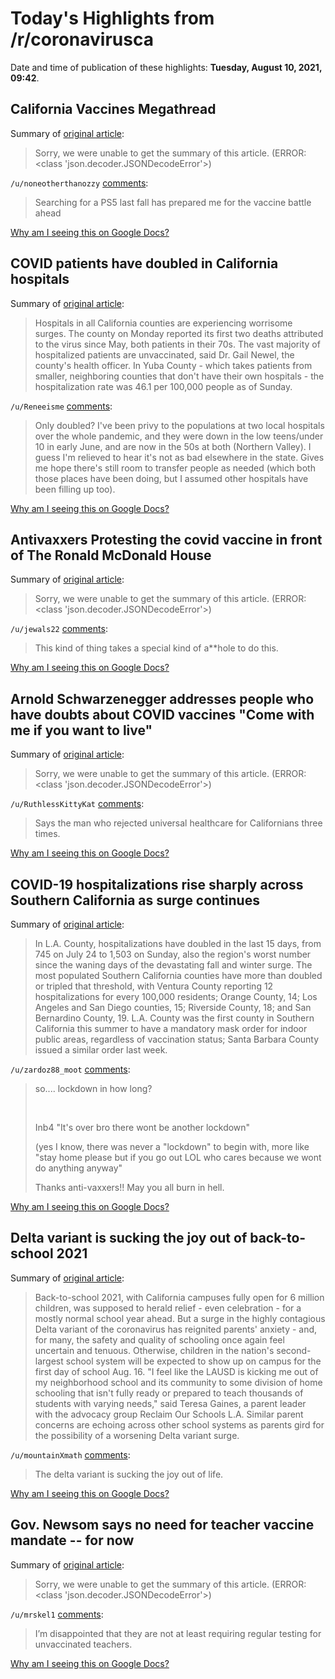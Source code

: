 # Today's Highlights from /r/coronavirusca

Date and time of publication of these highlights: **Tuesday, August 10, 2021, 09:42**.

## California Vaccines Megathread

Summary of [original article](https://www.reddit.com/r/CoronavirusCA/comments/l35yck/california_vaccines_megathread/):

> Sorry, we were unable to get the summary of this article. (ERROR: <class 'json.decoder.JSONDecodeError'>)

`/u/noneotherthanozzy` [comments](https://www.reddit.com/r/CoronavirusCA/comments/l35yck/california_vaccines_megathread/):

> Searching for a PS5 last fall has prepared me for the vaccine battle ahead

[Why am I seeing this on Google Docs?](https://docs.google.com/document/d/1Dc6We63vOXIZsc0op-Bt4abqkYjXzOigalQqFxmvvbM/edit?usp=sharing)

## COVID patients have doubled in California hospitals

Summary of [original article](https://calmatters.org/uncategorized/2021/08/covid-hospitals-california/):

> Hospitals in all California counties are experiencing worrisome surges. The county on Monday reported its first two deaths attributed to the virus since May, both patients in their 70s. The vast majority of hospitalized patients are unvaccinated, said Dr. Gail Newel, the county's health officer. In Yuba County - which takes patients from smaller, neighboring counties that don't have their own hospitals - the hospitalization rate was 46.1 per 100,000 people as of Sunday.

`/u/Reneeisme` [comments](https://www.reddit.com/r/CoronavirusCA/comments/p1pa2w/covid_patients_have_doubled_in_california/):

> Only doubled?  I've been privy to the populations at two local hospitals over the whole pandemic, and they were down in the low teens/under 10 in early June, and are now in the 50s at both (Northern Valley).  I guess I'm relieved to hear it's not as bad elsewhere in the state.  Gives me hope there's still room to transfer people as needed (which both those places have been doing, but I assumed other hospitals have been filling up too).

[Why am I seeing this on Google Docs?](https://docs.google.com/document/d/1Dc6We63vOXIZsc0op-Bt4abqkYjXzOigalQqFxmvvbM/edit?usp=sharing)

## Antivaxxers Protesting the covid vaccine in front of The Ronald McDonald House

Summary of [original article](https://v.redd.it/ttisx4necgg71):

> Sorry, we were unable to get the summary of this article. (ERROR: <class 'json.decoder.JSONDecodeError'>)

`/u/jewals22` [comments](https://www.reddit.com/r/CoronavirusCA/comments/p1hecw/antivaxxers_protesting_the_covid_vaccine_in_front/):

> This kind of thing takes a special kind of a**hole to do this.

[Why am I seeing this on Google Docs?](https://docs.google.com/document/d/1Dc6We63vOXIZsc0op-Bt4abqkYjXzOigalQqFxmvvbM/edit?usp=sharing)

## Arnold Schwarzenegger addresses people who have doubts about COVID vaccines "Come with me if you want to live"

Summary of [original article](https://gethealthco.com/arnold-schwarzenegger-addresses-people-who-have-doubts-about-covid-vaccines-come-with-me-if-you-want-to-live/):

> Sorry, we were unable to get the summary of this article. (ERROR: <class 'json.decoder.JSONDecodeError'>)

`/u/RuthlessKittyKat` [comments](https://www.reddit.com/r/CoronavirusCA/comments/p1b8up/arnold_schwarzenegger_addresses_people_who_have/):

> Says the man who rejected universal healthcare for Californians three times.

[Why am I seeing this on Google Docs?](https://docs.google.com/document/d/1Dc6We63vOXIZsc0op-Bt4abqkYjXzOigalQqFxmvvbM/edit?usp=sharing)

## COVID-19 hospitalizations rise sharply across Southern California as surge continues

Summary of [original article](https://www.latimes.com/california/story/2021-08-09/covid-19-hospitalizations-rise-sharply-across-southern-california-as-surge-continues):

> In L.A. County, hospitalizations have doubled in the last 15 days, from 745 on July 24 to 1,503 on Sunday, also the region's worst number since the waning days of the devastating fall and winter surge. The most populated Southern California counties have more than doubled or tripled that threshold, with Ventura County reporting 12 hospitalizations for every 100,000 residents; Orange County, 14; Los Angeles and San Diego counties, 15; Riverside County, 18; and San Bernardino County, 19. L.A. County was the first county in Southern California this summer to have a mandatory mask order for indoor public areas, regardless of vaccination status; Santa Barbara County issued a similar order last week.

`/u/zardoz88_moot` [comments](https://www.reddit.com/r/CoronavirusCA/comments/p1fp55/covid19_hospitalizations_rise_sharply_across/):

> so.... lockdown in how long?
> 
> &#x200B;
> 
> Inb4 "It's over bro there wont be another lockdown"
> 
> (yes I know, there was never a "lockdown" to begin with, more like "stay home please but if you go out LOL who cares because we wont do anything anyway"
> 
> Thanks anti-vaxxers!! May you all burn in hell.

[Why am I seeing this on Google Docs?](https://docs.google.com/document/d/1Dc6We63vOXIZsc0op-Bt4abqkYjXzOigalQqFxmvvbM/edit?usp=sharing)

## Delta variant is sucking the joy out of back-to-school 2021

Summary of [original article](https://www.latimes.com/california/story/2021-08-09/delta-variant-is-sucking-the-joy-out-of-back-to-school-2021):

> Back-to-school 2021, with California campuses fully open for 6 million children, was supposed to herald relief - even celebration - for a mostly normal school year ahead. But a surge in the highly contagious Delta variant of the coronavirus has reignited parents' anxiety - and, for many, the safety and quality of schooling once again feel uncertain and tenuous. Otherwise, children in the nation's second-largest school system will be expected to show up on campus for the first day of school Aug. 16. "I feel like the LAUSD is kicking me out of my neighborhood school and its community to some division of home schooling that isn't fully ready or prepared to teach thousands of students with varying needs," said Teresa Gaines, a parent leader with the advocacy group Reclaim Our Schools L.A. Similar parent concerns are echoing across other school systems as parents gird for the possibility of a worsening Delta variant surge.

`/u/mountainXmath` [comments](https://www.reddit.com/r/CoronavirusCA/comments/p11v58/delta_variant_is_sucking_the_joy_out_of/):

> The delta variant is sucking the joy out of life.

[Why am I seeing this on Google Docs?](https://docs.google.com/document/d/1Dc6We63vOXIZsc0op-Bt4abqkYjXzOigalQqFxmvvbM/edit?usp=sharing)

## Gov. Newsom says no need for teacher vaccine mandate -- for now

Summary of [original article](https://www.mercurynews.com/2021/08/06/gov-newsom-says-no-need-for-teacher-vaccine-mandate-for-now/):

> Sorry, we were unable to get the summary of this article. (ERROR: <class 'json.decoder.JSONDecodeError'>)

`/u/mrskel1` [comments](https://www.reddit.com/r/CoronavirusCA/comments/p1dxo5/gov_newsom_says_no_need_for_teacher_vaccine/):

> I’m disappointed that they are not at least requiring regular testing for unvaccinated teachers.

[Why am I seeing this on Google Docs?](https://docs.google.com/document/d/1Dc6We63vOXIZsc0op-Bt4abqkYjXzOigalQqFxmvvbM/edit?usp=sharing)

